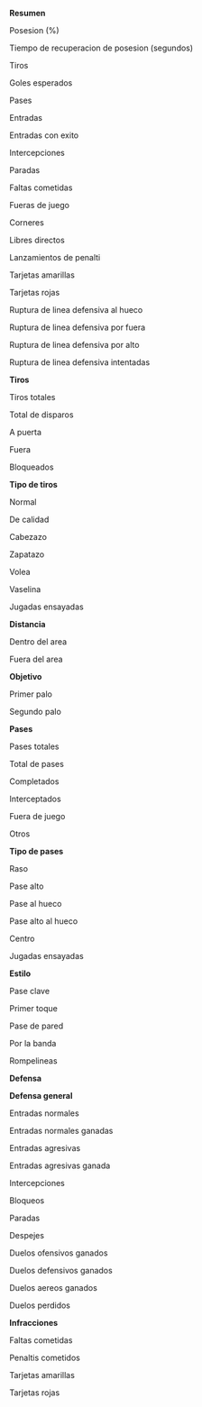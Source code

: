 **Resumen**

Posesion (%)

Tiempo de recuperacion de posesion (segundos)

Tiros

Goles esperados

Pases

Entradas

Entradas con exito

Intercepciones

Paradas

Faltas cometidas

Fueras de juego

Corneres

Libres directos

Lanzamientos de penalti

Tarjetas amarillas

Tarjetas rojas

Ruptura de linea defensiva al hueco

Ruptura de linea defensiva por fuera

Ruptura de linea defensiva por alto

Ruptura de linea defensiva intentadas



**Tiros**

Tiros totales

Total de disparos

A puerta

Fuera

Bloqueados



**Tipo de tiros**

Normal

De calidad

Cabezazo

Zapatazo

Volea

Vaselina

Jugadas ensayadas



**Distancia**

Dentro del area

Fuera del area



**Objetivo**

Primer palo

Segundo palo



**Pases**

Pases totales

Total de pases

Completados

Interceptados

Fuera de juego

Otros



**Tipo de pases**

Raso

Pase alto

Pase al hueco

Pase alto al hueco

Centro

Jugadas ensayadas



**Estilo**

Pase clave

Primer toque

Pase de pared

Por la banda

Rompelineas



**Defensa**

**Defensa general**

Entradas normales

Entradas normales ganadas

Entradas agresivas

Entradas agresivas ganada

Intercepciones

Bloqueos

Paradas

Despejes

Duelos ofensivos ganados

Duelos defensivos ganados

Duelos aereos ganados

Duelos perdidos



**Infracciones**

Faltas cometidas

Penaltis cometidos

Tarjetas amarillas

Tarjetas rojas

